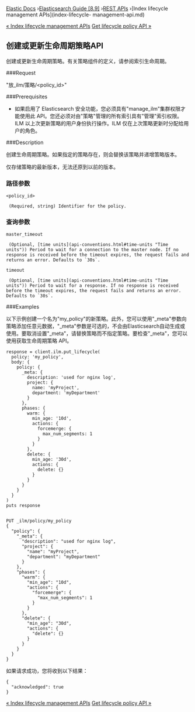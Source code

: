 

[Elastic Docs](/guide/) ›[Elasticsearch Guide [8.9]](index.md) ›[REST
APIs](rest-apis.md) ›[Index lifecycle management APIs](index-lifecycle-
management-api.md)

[« Index lifecycle management APIs](index-lifecycle-management-api.md) [Get
lifecycle policy API »](ilm-get-lifecycle.md)

## 创建或更新生命周期策略API

创建或更新生命周期策略。有关策略组件的定义，请参阅索引生命周期。

###Request

"放_ilm/策略/<policy_id>"

###Prerequisites

* 如果启用了 Elasticsearch 安全功能，您必须具有"manage_ilm"集群权限才能使用此 API。您还必须对由"策略"管理的所有索引具有"管理"索引权限。ILM 以上次更新策略的用户身份执行操作。ILM 仅在上次策略更新时分配给用户的角色。

###Description

创建生命周期策略。如果指定的策略存在，则会替换该策略并递增策略版本。

仅存储策略的最新版本，无法还原到以前的版本。

### 路径参数

`<policy_id>`

     (Required, string) Identifier for the policy. 

### 查询参数

`master_timeout`

     (Optional, [time units](api-conventions.html#time-units "Time units")) Period to wait for a connection to the master node. If no response is received before the timeout expires, the request fails and returns an error. Defaults to `30s`. 
`timeout`

     (Optional, [time units](api-conventions.html#time-units "Time units")) Period to wait for a response. If no response is received before the timeout expires, the request fails and returns an error. Defaults to `30s`. 

###Examples

以下示例创建一个名为"my_policy"的新策略。此外，您可以使用"_meta"参数向策略添加任意元数据，"_meta"参数是可选的，不会由Elasticsearch自动生成或使用。要取消设置"_meta"，请替换策略而不指定策略。要检查"_meta"，您可以使用获取生命周期策略 API。

    
    
    response = client.ilm.put_lifecycle(
      policy: 'my_policy',
      body: {
        policy: {
          _meta: {
            description: 'used for nginx log',
            project: {
              name: 'myProject',
              department: 'myDepartment'
            }
          },
          phases: {
            warm: {
              min_age: '10d',
              actions: {
                forcemerge: {
                  max_num_segments: 1
                }
              }
            },
            delete: {
              min_age: '30d',
              actions: {
                delete: {}
              }
            }
          }
        }
      }
    )
    puts response
    
    
    PUT _ilm/policy/my_policy
    {
      "policy": {
        "_meta": {
          "description": "used for nginx log",
          "project": {
            "name": "myProject",
            "department": "myDepartment"
          }
        },
        "phases": {
          "warm": {
            "min_age": "10d",
            "actions": {
              "forcemerge": {
                "max_num_segments": 1
              }
            }
          },
          "delete": {
            "min_age": "30d",
            "actions": {
              "delete": {}
            }
          }
        }
      }
    }

如果请求成功，您将收到以下结果：

    
    
    {
      "acknowledged": true
    }

[« Index lifecycle management APIs](index-lifecycle-management-api.md) [Get
lifecycle policy API »](ilm-get-lifecycle.md)
